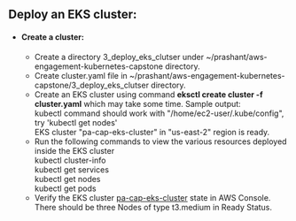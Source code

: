 ## Deploy an EKS cluster:
- #### Create a cluster:
  - Create a directory 3_deploy_eks_clutser under ~/prashant/aws-engagement-kubernetes-capstone directory.
  - Create cluster.yaml file in ~/prashant/aws-engagement-kubernetes-capstone/3_deploy_eks_clutser directory.
  - Create an EKS cluster using command **eksctl create cluster -f cluster.yaml** which may take some time. Sample output:<br>
    kubectl command should work with "/home/ec2-user/.kube/config", try 'kubectl get nodes'<br>
    EKS cluster "pa-cap-eks-cluster" in "us-east-2" region is ready.
  - Run the following commands to view the various resources deployed inside the EKS cluster<br>
  kubectl cluster-info<br>
  kubectl get services<br> 
  kubectl get nodes<br>
  kubectl get pods  
  - Verify the EKS cluster [pa-cap-eks-cluster](https://us-east-2.console.aws.amazon.com/eks/clusters/pa-cap-eks-cluster?region=us-east-2) state in AWS Console. There should be three Nodes of type t3.medium in Ready Status.


